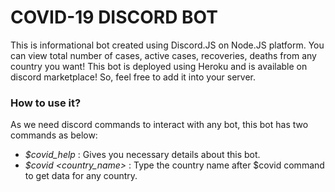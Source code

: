 # COVID-19 DISCORD BOT
  This is informational bot created using Discord.JS on Node.JS platform. You can view total number of cases, active cases, recoveries, deaths from any country you want!
  This bot is deployed using Heroku and is available on discord marketplace! So, feel free to add it into your server.
  
### How to use it?
  As we need discord commands to interact with any bot, this bot has two commands as below:
  
   * _$covid_help_ : Gives you necessary details about this bot.
   * _$covid <country_name>_ : Type the country name after $covid command to get data for any country.
